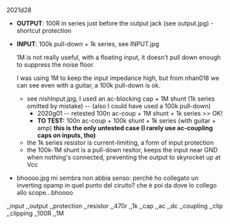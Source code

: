 ﻿2021d28

* **OUTPUT**:  100R in series just before the output jack (see output.jpg) - shortcut protection
* **INPUT**: 100k pull-down + 1k series, see INPUT.jpg

  1M is not really useful, with a floating input, it doesn't pull down enough to suppress the noise floor.
  
  I was using 1M to keep the input impedance high, but from nhan018 we can see even with a guitar, a 100k pull-down is ok.
  - see nishInput.jpg, I used an ac-blocking cap + 1M shunt (1k series omitted by mistake) -- (also I could have used a 100k pull-down)
    - 2020g01 -- retested 100n ac-coup + 1M shunt + 1k series >> OK!
    - **TO TEST:** 100n ac-coup + 100k shunt + 1k series (with guitar + amp) **this is the only untested case (I rarely use ac-coupling caps on inputs, tho)**
  - the 1k series resistor is current-limiting, a form of input protection
  - the 100k-1M shunt is a pull-down resitor, keeps the input near GND when nothing's connected, preventing the output to skyrocket up at Vcc


* bhoooo.jpg mi sembra non abbia senso: perchè ho collegato un inverting opamp in quel punto del ciruito? che è poi da dove lo collego allo scope...bhoooo

,,input
,,output
,,protection
,,resistor
,,470r
,,1k
,,cap
,,ac
,,dc
,,coupling
,,clip
,,clipping
,,100R
,,1M
